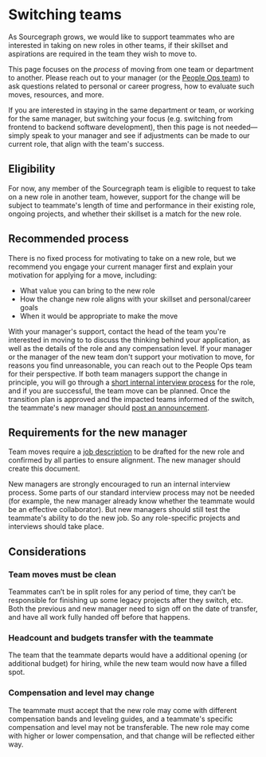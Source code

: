 # Switching teams

As Sourcegraph grows, we would like to support teammates who are interested in taking on new roles in other teams, if their skillset and aspirations are required in the team they wish to move to.

This page focuses on the _process_ of moving from one team or department to another. Please reach out to your manager (or the [People Ops team](index.md)) to ask questions related to personal or career progress, how to evaluate such moves, resources, and more.

If you are interested in staying in the same department or team, or working for the same manager, but switching your focus (e.g. switching from frontend to backend software development), then this page is not needed—simply speak to your manager and see if adjustments can be made to our current role, that align with the team's success.

## Eligibility

For now, any member of the Sourcegraph team is eligible to request to take on a new role in another team, however, support for the change will be subject to teammate's length of time and performance in their existing role, ongoing projects, and whether their skillset is a match for the new role.

## Recommended process

There is no fixed process for motivating to take on a new role, but we recommend you engage your current manager first and explain your motivation for applying for a move, including:

- What value you can bring to the new role
- How the change new role aligns with your skillset and personal/career goals
- When it would be appropriate to make the move

With your manager's support, contact the head of the team you're interested in moving to to discuss the thinking behind your application, as well as the details of the role and any compensation level.
If your manager or the manager of the new team don't support your motivation to move, for reasons you find unreasonable, you can reach out to the People Ops team for their perspective.
If both team managers support the change in principle, you will go through a [short internal interview process](#requirements-for-the-new-manager) for the role, and if you are successful, the team move can be planned. Once the transition plan is approved and the impacted teams informed of the switch, the teammate's new manager should [post an announcement](../communication/announcements.md).

## Requirements for the new manager

Team moves require a [job description](../talent/hiring/job_description_guidelines.md) to be drafted for the new role and confirmed by all parties to ensure alignment. The new manager should create this document.

New managers are strongly encouraged to run an internal interview process. Some parts of our standard interview process may not be needed (for example, the new manager already know whether the teammate would be an effective collaborator). But new managers should still test the teammate's ability to do the new job. So any role-specific projects and interviews should take place.

## Considerations

### Team moves must be clean

Teammates can’t be in split roles for any period of time, they can’t be responsible for finishing up some legacy projects after they switch, etc. Both the previous and new manager need to sign off on the date of transfer, and have all work fully handed off before that happens.

### Headcount and budgets transfer with the teammate

The team that the teammate departs would have a additional opening (or additional budget) for hiring, while the new team would now have a filled spot.

### Compensation and level may change

The teammate must accept that the new role may come with different compensation bands and leveling guides, and a teammate's specific compensation and level may not be transferable. The new role may come with higher or lower compensation, and that change will be reflected either way.
